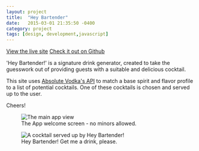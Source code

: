 ```yaml
---
layout: project
title:  "Hey Bartender"
date:   2015-03-01 21:35:50 -0400
category: project
tags: [design, development,javascript]
---
```


<p class="download-link">
	<a target="_blank" href="https://jveens.github.io/heybartender">View the live site</a>
	<a target="_blank" href="https://github.com/jveens/heybartender">Check it out on Github</a>
</p>

'Hey Bartender!' is a signature drink generator, created to take the guesswork out of providing guests with a suitable and delicious cocktail.

This site uses <a target="blank" href="http://addb.absolutdrinks.com/docs/">Absolute Vodka's API</a> to match a base spirit and flavor profile to a list of potential cocktails. One of these cocktails is chosen and served up to the user. 

Cheers!

 

<figure>
    <img src="{{site.url}}/assets/2015/03/heybartender/main.png" alt="The main app view">
    <figcaption>The App welcome screen - no minors allowed.</figcaption>
</figure>

<figure>
    <img src="{{site.url}}/assets/2015/03/heybartender/drink.png" alt="A cocktail served up by Hey Bartender!">
    <figcaption>Hey Bartender! Get me a drink, please.</figcaption>
</figure>